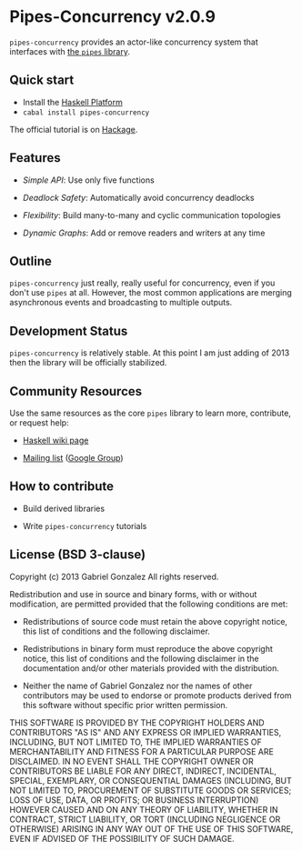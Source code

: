 # Pipes-Concurrency v2.0.9

`pipes-concurrency` provides an actor-like concurrency system that interfaces
with
[the `pipes` library](https://github.com/Gabriel439/Haskell-Pipes-Library).

## Quick start

* Install the [Haskell Platform](http://www.haskell.org/platform/)
* `cabal install pipes-concurrency`

The official tutorial is on
[Hackage](http://hackage.haskell.org/package/pipes-concurrency).

## Features

* *Simple API*: Use only five functions

* *Deadlock Safety*: Automatically avoid concurrency deadlocks

* *Flexibility*: Build many-to-many and cyclic communication topologies

* *Dynamic Graphs*: Add or remove readers and writers at any time

## Outline

`pipes-concurrency` just really, really useful for concurrency, even if you
don't use `pipes` at all.  However, the most common applications are merging
asynchronous events and broadcasting to multiple outputs.

## Development Status

`pipes-concurrency` is relatively stable.  At this point I am just adding
of 2013 then the library will be officially stabilized.

## Community Resources

Use the same resources as the core `pipes` library to learn more, contribute, or
request help:

* [Haskell wiki page](http://www.haskell.org/haskellwiki/Pipes)

* [Mailing list](mailto:haskell-pipes@googlegroups.com) ([Google Group](https://groups.google.com/forum/?fromgroups#!forum/haskell-pipes))

## How to contribute

* Build derived libraries

* Write `pipes-concurrency` tutorials

## License (BSD 3-clause)

Copyright (c) 2013 Gabriel Gonzalez
All rights reserved.

Redistribution and use in source and binary forms, with or without modification,
are permitted provided that the following conditions are met:

* Redistributions of source code must retain the above copyright notice, this
  list of conditions and the following disclaimer.

* Redistributions in binary form must reproduce the above copyright notice, this
  list of conditions and the following disclaimer in the documentation and/or
  other materials provided with the distribution.

* Neither the name of Gabriel Gonzalez nor the names of other contributors may
  be used to endorse or promote products derived from this software without
  specific prior written permission.

THIS SOFTWARE IS PROVIDED BY THE COPYRIGHT HOLDERS AND CONTRIBUTORS "AS IS" AND
ANY EXPRESS OR IMPLIED WARRANTIES, INCLUDING, BUT NOT LIMITED TO, THE IMPLIED
WARRANTIES OF MERCHANTABILITY AND FITNESS FOR A PARTICULAR PURPOSE ARE
DISCLAIMED. IN NO EVENT SHALL THE COPYRIGHT OWNER OR CONTRIBUTORS BE LIABLE FOR
ANY DIRECT, INDIRECT, INCIDENTAL, SPECIAL, EXEMPLARY, OR CONSEQUENTIAL DAMAGES
(INCLUDING, BUT NOT LIMITED TO, PROCUREMENT OF SUBSTITUTE GOODS OR SERVICES;
LOSS OF USE, DATA, OR PROFITS; OR BUSINESS INTERRUPTION) HOWEVER CAUSED AND ON
ANY THEORY OF LIABILITY, WHETHER IN CONTRACT, STRICT LIABILITY, OR TORT
(INCLUDING NEGLIGENCE OR OTHERWISE) ARISING IN ANY WAY OUT OF THE USE OF THIS
SOFTWARE, EVEN IF ADVISED OF THE POSSIBILITY OF SUCH DAMAGE.
